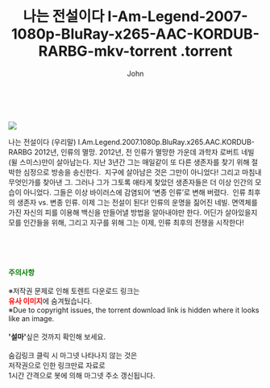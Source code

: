 ﻿---
layout: post
title:  "                   나는 전설이다 I-Am-Legend-2007-1080p-BluRay-x265-AAC-KORDUB-RARBG-mkv-torrent                .torrent"
author: John
categories: [ 영화 ]
tags: [  ]
image: https://torrentrj57.com/uploadfile/full/505316d3da3bc954a0fe560371dcefdf4b4355de.jpg 
description: "                   나는 전설이다 I-Am-Legend-2007-1080p-BluRay-x265-AAC-KORDUB-RARBG-mkv-torrent                 torrent 정보 공유"
toc: true
toc_sticky: true
---

<br>
<p><img src="https://torrentrj57.com/uploadfile/full/505316d3da3bc954a0fe560371dcefdf4b4355de.jpg"/></p>
 나는 전설이다 (우리말) I.Am.Legend.2007.1080p.BluRay.x265.AAC.KORDUB-RARBG 2012년, 인류의 멸망. 2012년, 전 인류가 멸망한 가운데 과학자 로버트 네빌(윌 스미스)만이 살아남는다. 지난 3년간 그는 매일같이 또 다른 생존자를 찾기 위해 절박한 심정으로 방송을 송신한다.  지구에 살아남은 것은 그만이 아니었다! 그리고 마침내 무엇인가를 찾아낸 그. 그러나 그가 그토록 애타게 찾았던 생존자들은 더 이상 인간의 모습이 아니었다. 그들은 이상 바이러스에 감염되어 ‘변종 인류’로 변해 버렸다.  인류 최후의 생존자 vs. 변종 인류. 이제 그는 전설이 된다! 인류의 운명을 짊어진 네빌. 면역체를 가진 자신의 피를 이용해 백신을 만들어낼 방법을 알아내야만 한다. 어딘가 살아있을지 모를 인간들을 위해, 그리고 지구를 위해 그는 이제, 인류 최후의 전쟁을 시작한다! 
    
<br><br><br>
<p data-ke-size="size16"><b><span style="color: green;">주의사항</span></b><br /><br />※저작권 문제로 인해 토렌트 다운로드 링크는<br /><b><span style="color: red;">유사 이미지</span></b>에 숨겨뒀습니다.<br />※Due to copyright issues, the torrent download link is hidden where it looks like an image.<br /><br /><b>'설마'</b>싶은 것까지 확인해 보세요.<br /><br />숨김링크 클릭 시 마그넷 나타나지 않는 것은<br />저작권으로 인한 링크만료 자료로<br />1시간 간격으로 봇에 의해 마그넷 주소 갱신됩니다.</p>
